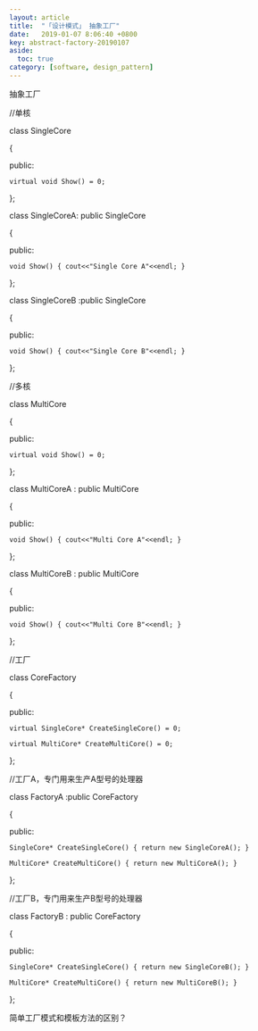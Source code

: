 ```yaml
---
layout: article
title:  "「设计模式」 抽象工厂"
date:   2019-01-07 8:06:40 +0800
key: abstract-factory-20190107
aside:
  toc: true
category: [software, design_pattern]
---
```





抽象工厂



//单核   

class SingleCore    

{   

public:   

    virtual void Show() = 0;

};   

class SingleCoreA: public SingleCore     

{   

public:   

    void Show() { cout<<"Single Core A"<<endl; }   

};   

class SingleCoreB :public SingleCore   

{   

public:   

    void Show() { cout<<"Single Core B"<<endl; }   

};   

//多核   

class MultiCore     

{   

public:   

    virtual void Show() = 0;

};   

class MultiCoreA : public MultiCore     

{   

public:   

    void Show() { cout<<"Multi Core A"<<endl; }   



};   

class MultiCoreB : public MultiCore     

{   

public:   

    void Show() { cout<<"Multi Core B"<<endl; }   

};   

//工厂   

class CoreFactory     

{   

public:   

    virtual SingleCore* CreateSingleCore() = 0;

    virtual MultiCore* CreateMultiCore() = 0;

};   

//工厂A，专门用来生产A型号的处理器   

class FactoryA :public CoreFactory   

{   

public:   

    SingleCore* CreateSingleCore() { return new SingleCoreA(); }   

    MultiCore* CreateMultiCore() { return new MultiCoreA(); }   

};   

//工厂B，专门用来生产B型号的处理器   

class FactoryB : public CoreFactory   

{   

public:   

    SingleCore* CreateSingleCore() { return new SingleCoreB(); }   

    MultiCore* CreateMultiCore() { return new MultiCoreB(); }   

};  

简单工厂模式和模板方法的区别？
